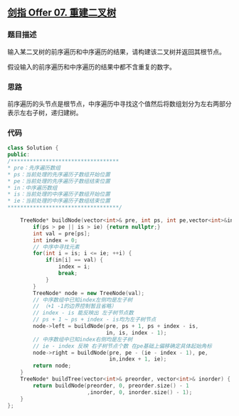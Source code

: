 ## [剑指 Offer 07. 重建二叉树](https://leetcode.cn/problems/zhong-jian-er-cha-shu-lcof/)

### 题目描述

输入某二叉树的前序遍历和中序遍历的结果，请构建该二叉树并返回其根节点。

假设输入的前序遍历和中序遍历的结果中都不含重复的数字。

### 思路

前序遍历的头节点是根节点，中序遍历中寻找这个值然后将数组划分为左右两部分表示左右子树，递归建树。

### 代码

```c++
class Solution {
public:
/**********************************
* pre：先序遍历数组
* ps：当前处理的先序遍历子数组开始位置
* pe：当前处理的先序遍历子数组结束位置
* in：中序遍历数组
* is：当前处理的中序遍历子数组开始位置
* ie：当前处理的中序遍历子数组结束位置
***********************************/

    TreeNode* buildNode(vector<int>& pre, int ps, int pe,vector<int>&in,int is,int ie) {
        if(ps > pe || is > ie) {return nullptr;}
        int val = pre[ps];
        int index = 0;
        // 中序中寻找元素
        for(int i = is; i <= ie; ++i) {
            if(in[i] == val) {
                index = i;
                break;
            }
        }
        TreeNode* node = new TreeNode(val);
        // 中序数组中已知index左侧均是左子树
        // （+1 -1的边界控制暂且省略）
        // index - is 能反映出 左子树节点数
        // ps + 1 ~ ps + index - is均为左子树节点
        node->left = buildNode(pre, ps + 1, ps + index - is, 
                               in, is, index - 1);
        // 中序数组中已知index右侧均是左子树
        // ie - index 反映 右子树节点个数 在pe基础上偏移确定具体起始角标
        node->right = buildNode(pre, pe - (ie - index - 1), pe,
                                in,index + 1, ie);
        return node;
    }
    TreeNode* buildTree(vector<int>& preorder, vector<int>& inorder) {
        return buildNode(preorder, 0, preorder.size() - 1
                         ,inorder, 0, inorder.size() - 1);
    }
};
```